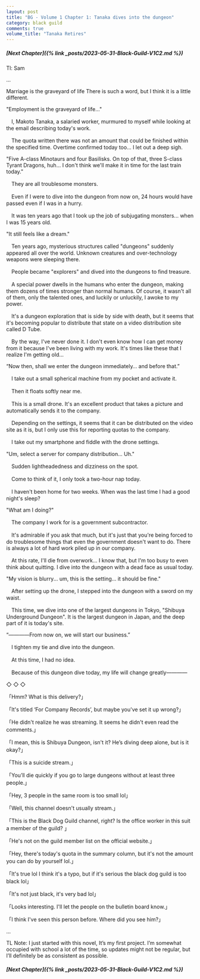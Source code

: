 ```yaml
---
layout: post
title: "BG - Volume 1 Chapter 1: Tanaka dives into the dungeon"
category: black guild
comments: true
volume_title: "Tanaka Retires"
---
```


##### [Next Chapter]({% link _posts/2023-05-31-Black-Guild-V1C2.md %})

Tl: Sam

...

Marriage is the graveyard of life
There is such a word, but I think it is a little different.

"Employment is the graveyard of life..."
<!--more-->
　I, Makoto Tanaka, a salaried worker, murmured to myself while looking at the email describing today's work.

　The quota written there was not an amount that could be finished within the specified time. Overtime confirmed today too... I let out a deep sigh.

"Five A-class Minotaurs and four Basilisks. On top of that, three S-class Tyrant Dragons, huh... I don't think we'll make it in time for the last train today."

　They are all troublesome monsters.

　Even if I were to dive into the dungeon from now on, 24 hours would have passed even if I was in a hurry.

　It was ten years ago that I took up the job of subjugating monsters... when I was 15 years old.

"It still feels like a dream."

　Ten years ago, mysterious structures called "dungeons" suddenly appeared all over the world. Unknown creatures and over-technology weapons were sleeping there.

　People became "explorers" and dived into the dungeons to find treasure.

　A special power dwells in the humans who enter the dungeon, making them dozens of times stronger than normal humans. Of course, it wasn't all of them, only the talented ones, and luckily or unluckily, I awoke to my power.

　It's a dungeon exploration that is side by side with death, but it seems that it's becoming popular to distribute that state on a video distribution site called D Tube.

　By the way, I've never done it. I don't even know how I can get money from it because I've been living with my work. It's times like these that I realize I'm getting old...

“Now then, shall we enter the dungeon immediately… and before that.”

　I take out a small spherical machine from my pocket and activate it.

　Then it floats softly near me.

　This is a small drone. It's an excellent product that takes a picture and automatically sends it to the company.

　Depending on the settings, it seems that it can be distributed on the video site as it is, but I only use this for reporting quotas to the company.

　I take out my smartphone and fiddle with the drone settings.

"Um, select a server for company distribution... Uh."

　Sudden lightheadedness and dizziness on the spot.

　Come to think of it, I only took a two-hour nap today.

　I haven't been home for two weeks. When was the last time I had a good night's sleep?

"What am I doing?"

　The company I work for is a government subcontractor.

　It's admirable if you ask that much, but it's just that you're being forced to do troublesome things that even the government doesn't want to do. There is always a lot of hard work piled up in our company.

　At this rate, I'll die from overwork... I know that, but I'm too busy to even think about quitting. I dive into the dungeon with a dead face as usual today.

"My vision is blurry... um, this is the setting... it should be fine."

　After setting up the drone, I stepped into the dungeon with a sword on my waist.

　This time, we dive into one of the largest dungeons in Tokyo, "Shibuya Underground Dungeon". It is the largest dungeon in Japan, and the deep part of it is today's site.

“――――From now on, we will start our business.”



　I tighten my tie and dive into the dungeon.

　At this time, I had no idea.

　Because of this dungeon dive today, my life will change greatly――――



◇ ◇ ◇



「Hmm? What is this delivery?」

「It's titled ‘For Company Records’, but maybe you've set it up wrong?」

「He didn't realize he was streaming. It seems he didn't even read the comments.」

「I mean, this is Shibuya Dungeon, isn't it? He’s diving deep alone, but is it okay?」

「This is a suicide stream.」

「You’ll die quickly if you go to large dungeons without at least three people.」

「Hey, 3 people in the same room is too small lol」

「Well, this channel doesn't usually stream.」

「This is the Black Dog Guild channel, right? Is the office worker in this suit a member of the guild? 」

「He's not on the guild member list on the official website.」

「Hey, there's today's quota in the summary column, but it's not the amount you can do by yourself lol.」

「It's true lol I think it's a typo, but if it's serious the black dog guild is too black lol」

「It's not just black, it's very bad lol」

「Looks interesting. I'll let the people on the bulletin board know.」

「I think I've seen this person before. Where did you see him?」

...

TL Note: I just started with this novel, It’s my first project. I’m somewhat occupied with school a lot of the time, so updates might not be regular, but I’ll definitely be as consistent as possible.


##### [Next Chapter]({% link _posts/2023-05-31-Black-Guild-V1C2.md %})